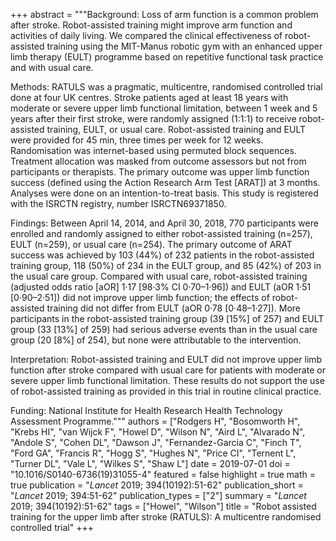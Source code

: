 +++
abstract = """Background: Loss of arm function is a common problem after stroke. Robot-assisted training might improve arm function and activities of daily living. We compared the clinical effectiveness of robot-assisted training using the MIT-Manus robotic gym with an enhanced upper limb therapy (EULT) programme based on repetitive functional task practice and with usual care.

Methods: RATULS was a pragmatic, multicentre, randomised controlled trial done at four UK centres. Stroke patients aged at least 18 years with moderate or severe upper limb functional limitation, between 1 week and 5 years after their first stroke, were randomly assigned (1:1:1) to receive robot-assisted training, EULT, or usual care. Robot-assisted training and EULT were provided for 45 min, three times per week for 12 weeks. Randomisation was internet-based using permuted block sequences. Treatment allocation was masked from outcome assessors but not from participants or therapists. The primary outcome was upper limb function success (defined using the Action Research Arm Test [ARAT]) at 3 months. Analyses were done on an intention-to-treat basis. This study is registered with the ISRCTN registry, number ISRCTN69371850.

Findings: Between April 14, 2014, and April 30, 2018, 770 participants were enrolled and randomly assigned to either robot-assisted training (n=257), EULT (n=259), or usual care (n=254). The primary outcome of ARAT success was achieved by 103 (44%) of 232 patients in the robot-assisted training group, 118 (50%) of 234 in the EULT group, and 85 (42%) of 203 in the usual care group. Compared with usual care, robot-assisted training (adjusted odds ratio [aOR] 1·17 [98·3% CI 0·70–1·96]) and EULT (aOR 1·51 [0·90–2·51]) did not improve upper limb function; the effects of robot-assisted training did not differ from EULT (aOR 0·78 [0·48–1·27]). More participants in the robot-assisted training group (39 [15%] of 257) and EULT group (33 [13%] of 259) had serious adverse events than in the usual care group (20 [8%] of 254), but none were attributable to the intervention.

Interpretation: Robot-assisted training and EULT did not improve upper limb function after stroke compared with usual care for patients with moderate or severe upper limb functional limitation. These results do not support the use of robot-assisted training as provided in this trial in routine clinical practice.

Funding: National Institute for Health Research Health Technology Assessment Programme."""
authors = ["Rodgers H", "Bosomworth H", "Krebs HI", "van Wijck F", "Howel D", "Wilson N", "Aird L", "Alvarado N", "Andole S", "Cohen DL", "Dawson J", "Fernandez-Garcia C", "Finch T", "Ford GA", "Francis R", "Hogg S", "Hughes N", "Price CI", "Ternent L", "Turner DL", "Vale L", "Wilkes S", "Shaw L"]
date = 2019-07-01
doi = "10.1016/S0140-6736(19)31055-4"
featured = false
highlight = true
math = true
publication = "*Lancet* 2019; 394(10192):51-62"
publication_short = "*Lancet* 2019; 394:51-62"
publication_types = ["2"]
summary = "*Lancet* 2019; 394(10192):51-62"
tags = ["Howel", "Wilson"]
title = "Robot assisted training for the upper limb after stroke (RATULS): A multicentre randomised controlled trial"
+++
